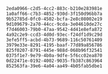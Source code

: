 
                2eda0966-c2d5-4cc2-883c-b210e283981e
                1a0aff66-c7b3-4852-930d-3f150d96bb7a
                9b52785d-0fc0-4502-bcfa-2e8c08002e19
                9d109679-2a70-44cc-9cda-3e04610de27c
                f7d46003-79b0-47aa-9542-4d41e8efa872
                4a92c2e9-ccd3-4d0d-93ec-f24df1d9c29d
                3efe5ff5-acbd-4b73-9689-116c50761409
                3979e33e-8291-4195-baaf-77d89a856786
                825f0207-8791-445e-988d-068b96f32541
                0375f1e7-9e79-4b0a-9dfe-5f6cc02ea870
                0d22471e-0192-4002-9035-fb387c863964
                852563fa-39e6-4a04-aa49-4b05fab5dbe1
                